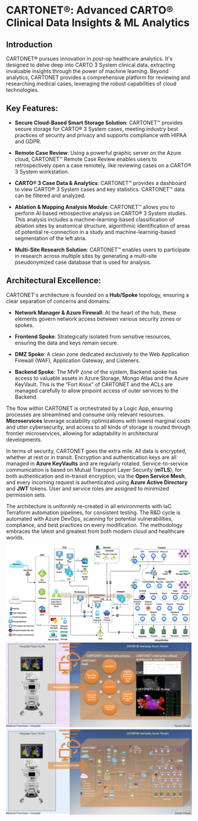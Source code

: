 # CARTONET®: Advanced CARTO® Clinical Data Insights & ML Analytics 

## Introduction
CARTONET® pursues innovation in post-op healthcare analytics. It's designed to delve deep into CARTO 3 System clinical data, extracting invaluable insights through the power of machine learning. Beyond analytics, CARTONET provides a comprehensive platform for reviewing and researching medical cases, leveraging the robust capabilities of cloud technologies.


## Key Features:

- **Secure Cloud-Based Smart Storage Solution**: CARTONET™ provides secure storage for CARTO® 3 System cases, meeting industry best practices of security and privacy and supports compliance with HIPAA and GDPR.

- **Remote Case Review**: Using a powerful graphic server on the Azure cloud, CARTONET™ Remote Case Review enables users to retrospectively open a case remotely, like reviewing cases on a CARTO® 3 System workstation.

- **CARTO® 3 Case Data & Analytics**: CARTONET™ provides a dashboard to view CARTO® 3 System cases and key statistics. CARTONET™ data can be filtered and analyzed.

- **Ablation & Mapping Analysis Module**: CARTONET™ allows you to perform AI based retrospective analysis on CARTO® 3 System studies. This analysis includes a machine-learning-based classification of ablation sites by anatomical structure, algorithmic identification of areas of potential re-connection in a study and machine-learning-based segmentation of the left atria.

- **Multi-Site Research Solution**: CARTONET™ enables users to participate in research across multiple sites by generating a multi-site pseudonymized case database that is used for analysis.

## Architectural Excellence:

CARTONET's architecture is founded on a **Hub/Spoke** topology, ensuring a clear separation of concerns and domains:

- **Network Manager & Azure Firewall**: At the heart of the hub, these elements govern network access between various security zones or spokes.

- **Frontend Spoke**: Strategically isolated from sensitive resources, ensuring the data and keys remain secure.

- **DMZ Spoke**: A clean zone dedicated exclusively to the Web Application Firewall (WAF), Application Gateway, and Listeners.

- **Backend Spoke**: The MVP zone of the system, Backend spoke has access to valuable assets in Azure Storage, Mongo Atlas and the Azure KeyVault. This is the “Fort Knox” of CARTONET and the ACLs are managed carefully to allow pinpoint access of outer services to the Backend.

The flow within CARTONET is orchestrated by a Logic App, ensuring processes are streamlined and consume only relevant resources. **Microservices** leverage scalability optimizations with lowest marginal costs and utter cybersecurity, and access to all kinds of storage is routed through frontier microservices, allowing for adaptability in architectural developments.

In terms of security, CARTONET goes the extra mile. All data is encrypted, whether at rest or in transit. Encryption and authentication keys are all managed in **Azure KeyVaults** and are regularly rotated. Service-to-service communication is based on Mutual Transport Layer Security (**mTLS**), for both authentication and in-transit encryption, via the **Open Service Mesh**, and every incoming request is authenticated using **Azure Active Directory** and **JWT** tokens. User and service roles are assigned to minimized permission sets.

The architecture is uniformly re-created in all environments with IaC Terraform automation pipelines, for consistent testing. The R&D cycle is automated with Azure DevOps, scanning for potential vulnerabilities, compliance, and best practices on every modification. The methodology embraces the latest and greatest from both modern cloud and healthcare worlds.

![image.png](.images/cnet-r14-arch.png)
![image.png](.images/cnettop.png)
![image.png](.images/cnetcloud.png)
